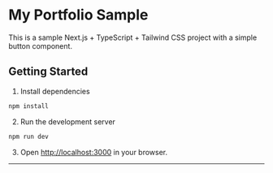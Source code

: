 # My Portfolio Sample

This is a sample Next.js + TypeScript + Tailwind CSS project with a simple button component.

## Getting Started

1. Install dependencies

```bash
npm install
```

2. Run the development server

```bash
npm run dev
```

3. Open [http://localhost:3000](http://localhost:3000) in your browser.

---
